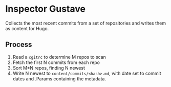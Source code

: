 Inspector Gustave
=================

Collects the most recent commits from a set of repositories and writes them as
content for Hugo.

Process
-------

 1. Read a `cgitrc` to determine M repos to scan
 2. Fetch the first N commits from each repo
 3. Sort M\*N repos, finding N newest
 4. Write N newest to `content/commits/<hash>.md`, with date set to commit
    dates and .Params containing the metadata.
